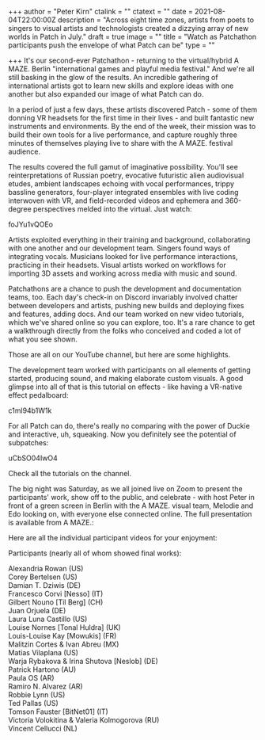 +++
author = "Peter Kirn"
ctalink = ""
ctatext = ""
date = 2021-08-04T22:00:00Z
description = "Across eight time zones, artists from poets to singers to visual artists and technologists created a dizzying array of new worlds in Patch in July."
draft = true
image = ""
title = "Watch as Patchathon participants push the envelope of what Patch can be"
type = ""

+++
It's our second-ever Patchathon - returning to the virtual/hybrid A MAZE. Berlin "international games and playful media festival." And we're all still basking in the glow of the results. An incredible gathering of international artists got to learn new skills and explore ideas with one another but also expanded our image of what Patch can do.

In a period of just a few days, these artists discovered Patch - some of them donning VR headsets for the first time in their lives - and built fantastic new instruments and environments. By the end of the week, their mission was to build their own tools for a live performance, and capture roughly three minutes of themselves playing live to share with the A MAZE. festival audience.

The results covered the full gamut of imaginative possibility. You'll see reinterpretations of Russian poetry, evocative futuristic alien audiovisual etudes, ambient landscapes echoing with vocal performances, trippy bassline generators, four-player integrated ensembles with live coding interwoven with VR, and field-recorded videos and ephemera and 360-degree perspectives melded into the virtual. Just watch:

foJYu1vQOEo

Artists exploited everything in their training and background, collaborating with one another and our development team. Singers found ways of integrating vocals. Musicians looked for live performance interactions, practicing in their headsets. Visual artists worked on workflows for importing 3D assets and working across media with music and sound.

Patchathons are a chance to push the development and documentation teams, too. Each day's check-in on Discord invariably involved chatter between developers and artists, pushing new builds and deploying fixes and features, adding docs. And our team worked on new video tutorials, which we've shared online so you can explore, too. It's a rare chance to get a walkthrough directly from the folks who conceived and coded a lot of what you see shown.

Those are all on our YouTube channel, but here are some highlights.

The development team worked with participants on all elements of getting started, producing sound, and making elaborate custom visuals. A good glimpse into all of that is this tutorial on effects - like having a VR-native effect pedalboard:

c1ml94b1W1k

For all Patch can do, there's really no comparing with the power of Duckie and interactive, uh, squeaking. Now you definitely see the potential of subpatches:

uCbSO04IwO4

Check all the tutorials on the channel.

The big night was Saturday, as we all joined live on Zoom to present the participants' work, show off to the public, and celebrate - with host Peter in front of a green screen in Berlin with the A MAZE. visual team, Melodie and Edo looking on, with everyone else connected online. The full presentation is available from A MAZE.:

Here are all the individual participant videos for your enjoyment:

Participants (nearly all of whom showed final works):

Alexandria Rowan (US)  
Corey Bertelsen (US)  
Damian T. Dziwis (DE)  
Francesco Corvi \[Nesso\] (IT)  
Gilbert Nouno \[Til Berg\] (CH)  
Juan Orjuela (DE)  
Laura Luna Castillo (US)  
Louise Nornes \[Tonal Huldra\] (UK)  
Louis-Louise Kay \[Mowukis\] (FR)  
Malitzin Cortes & Ivan Abreu (MX)  
Matias Vilaplana (US)  
Warja Rybakova & Irina Shutova \[Neslob\] (DE)  
Patrick Hartono (AU)  
Paula OS (AR)  
Ramiro N. Alvarez (AR)  
Robbie Lynn (US)  
Ted Pallas (US)  
Tomson Fauster \[BitNet01\] (IT)  
Victoria Volokitina & Valeria Kolmogorova (RU)  
Vincent Cellucci (NL)